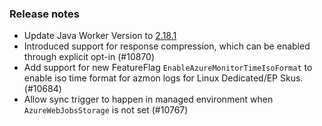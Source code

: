 ### Release notes

<!-- Please add your release notes in the following format:
- My change description (#PR)
-->
- Update Java Worker Version to [2.18.1](https://github.com/Azure/azure-functions-java-worker/releases/tag/2.18.1)
- Introduced support for response compression, which can be enabled through explicit opt-in (#10870)
- Add support for new FeatureFlag `EnableAzureMonitorTimeIsoFormat` to enable iso time format for azmon logs for Linux Dedicated/EP Skus. (#10684)
- Allow sync trigger to happen in managed environment when `AzureWebJobsStorage` is not set (#10767)
